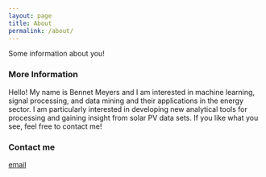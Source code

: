 ```yaml
---
layout: page
title: About
permalink: /about/
---
```


Some information about you!

### More Information

Hello! My name is Bennet Meyers and I am interested in machine learning, signal processing, and data mining and their applications in the energy sector. I am particularly interested in developing new analytical tools for processing and gaining insight from solar PV data sets. If you like what you see, feel free to contact me!

### Contact me

[email](bennetm@stanford.edu)
